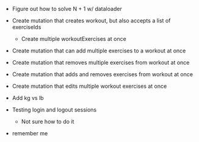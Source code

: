 - Figure out how to solve N + 1 w/ dataloader

- Create mutation that creates workout, but also accepts a list of exerciseIds
  - Create multiple workoutExercises at once

- Create mutation that can add multiple exercises to a workout at once
- Create mutation that removes multiple exercises from workout at once
- Create mutation that adds and removes exercises from workout at once

- Create mutation that edits multiple workout exercises at once

- Add kg vs lb

- Testing login and logout sessions
  - Not sure how to do it

- remember me